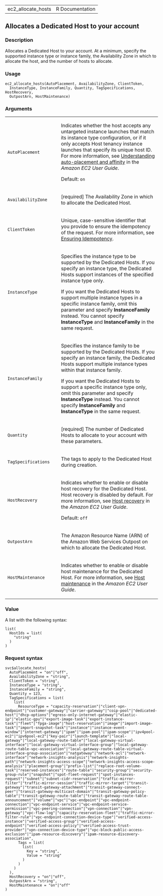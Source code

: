 <table style="width: 100%;">
<tbody>
<tr class="odd">
<td>ec2_allocate_hosts</td>
<td style="text-align: right;">R Documentation</td>
</tr>
</tbody>
</table>

## Allocates a Dedicated Host to your account

### Description

Allocates a Dedicated Host to your account. At a minimum, specify the
supported instance type or instance family, the Availability Zone in
which to allocate the host, and the number of hosts to allocate.

### Usage

    ec2_allocate_hosts(AutoPlacement, AvailabilityZone, ClientToken,
      InstanceType, InstanceFamily, Quantity, TagSpecifications, HostRecovery,
      OutpostArn, HostMaintenance)

### Arguments

<table>
<colgroup>
<col style="width: 35%" />
<col style="width: 65%" />
</colgroup>
<tbody>
<tr class="odd">
<td><code
id="ec2_allocate_hosts_:_AutoPlacement">AutoPlacement</code></td>
<td><p>Indicates whether the host accepts any untargeted instance
launches that match its instance type configuration, or if it only
accepts Host tenancy instance launches that specify its unique host ID.
For more information, see <a
href="https://docs.aws.amazon.com/AWSEC2/latest/UserGuide/how-dedicated-hosts-work.html#dedicated-hosts-understanding">Understanding
auto-placement and affinity</a> in the <em>Amazon EC2 User
Guide</em>.</p>
<p>Default: <code>on</code></p></td>
</tr>
<tr class="even">
<td><code
id="ec2_allocate_hosts_:_AvailabilityZone">AvailabilityZone</code></td>
<td><p>[required] The Availability Zone in which to allocate the
Dedicated Host.</p></td>
</tr>
<tr class="odd">
<td><code id="ec2_allocate_hosts_:_ClientToken">ClientToken</code></td>
<td><p>Unique, case-sensitive identifier that you provide to ensure the
idempotency of the request. For more information, see <a
href="https://docs.aws.amazon.com/AWSEC2/latest/APIReference/Run_Instance_Idempotency.html">Ensuring
Idempotency</a>.</p></td>
</tr>
<tr class="even">
<td><code
id="ec2_allocate_hosts_:_InstanceType">InstanceType</code></td>
<td><p>Specifies the instance type to be supported by the Dedicated
Hosts. If you specify an instance type, the Dedicated Hosts support
instances of the specified instance type only.</p>
<p>If you want the Dedicated Hosts to support multiple instance types in
a specific instance family, omit this parameter and specify
<strong>InstanceFamily</strong> instead. You cannot specify
<strong>InstanceType</strong> and <strong>InstanceFamily</strong> in the
same request.</p></td>
</tr>
<tr class="odd">
<td><code
id="ec2_allocate_hosts_:_InstanceFamily">InstanceFamily</code></td>
<td><p>Specifies the instance family to be supported by the Dedicated
Hosts. If you specify an instance family, the Dedicated Hosts support
multiple instance types within that instance family.</p>
<p>If you want the Dedicated Hosts to support a specific instance type
only, omit this parameter and specify <strong>InstanceType</strong>
instead. You cannot specify <strong>InstanceFamily</strong> and
<strong>InstanceType</strong> in the same request.</p></td>
</tr>
<tr class="even">
<td><code id="ec2_allocate_hosts_:_Quantity">Quantity</code></td>
<td><p>[required] The number of Dedicated Hosts to allocate to your
account with these parameters.</p></td>
</tr>
<tr class="odd">
<td><code
id="ec2_allocate_hosts_:_TagSpecifications">TagSpecifications</code></td>
<td><p>The tags to apply to the Dedicated Host during creation.</p></td>
</tr>
<tr class="even">
<td><code
id="ec2_allocate_hosts_:_HostRecovery">HostRecovery</code></td>
<td><p>Indicates whether to enable or disable host recovery for the
Dedicated Host. Host recovery is disabled by default. For more
information, see <a
href="https://docs.aws.amazon.com/AWSEC2/latest/UserGuide/dedicated-hosts-recovery.html">Host
recovery</a> in the <em>Amazon EC2 User Guide</em>.</p>
<p>Default: <code>off</code></p></td>
</tr>
<tr class="odd">
<td><code id="ec2_allocate_hosts_:_OutpostArn">OutpostArn</code></td>
<td><p>The Amazon Resource Name (ARN) of the Amazon Web Services Outpost
on which to allocate the Dedicated Host.</p></td>
</tr>
<tr class="even">
<td><code
id="ec2_allocate_hosts_:_HostMaintenance">HostMaintenance</code></td>
<td><p>Indicates whether to enable or disable host maintenance for the
Dedicated Host. For more information, see <a
href="https://docs.aws.amazon.com/AWSEC2/latest/UserGuide/dedicated-hosts-maintenance.html">Host
maintenance</a> in the <em>Amazon EC2 User Guide</em>.</p></td>
</tr>
</tbody>
</table>

### Value

A list with the following syntax:

    list(
      HostIds = list(
        "string"
      )
    )

### Request syntax

    svc$allocate_hosts(
      AutoPlacement = "on"|"off",
      AvailabilityZone = "string",
      ClientToken = "string",
      InstanceType = "string",
      InstanceFamily = "string",
      Quantity = 123,
      TagSpecifications = list(
        list(
          ResourceType = "capacity-reservation"|"client-vpn-endpoint"|"customer-gateway"|"carrier-gateway"|"coip-pool"|"dedicated-host"|"dhcp-options"|"egress-only-internet-gateway"|"elastic-ip"|"elastic-gpu"|"export-image-task"|"export-instance-task"|"fleet"|"fpga-image"|"host-reservation"|"image"|"import-image-task"|"import-snapshot-task"|"instance"|"instance-event-window"|"internet-gateway"|"ipam"|"ipam-pool"|"ipam-scope"|"ipv4pool-ec2"|"ipv6pool-ec2"|"key-pair"|"launch-template"|"local-gateway"|"local-gateway-route-table"|"local-gateway-virtual-interface"|"local-gateway-virtual-interface-group"|"local-gateway-route-table-vpc-association"|"local-gateway-route-table-virtual-interface-group-association"|"natgateway"|"network-acl"|"network-interface"|"network-insights-analysis"|"network-insights-path"|"network-insights-access-scope"|"network-insights-access-scope-analysis"|"placement-group"|"prefix-list"|"replace-root-volume-task"|"reserved-instances"|"route-table"|"security-group"|"security-group-rule"|"snapshot"|"spot-fleet-request"|"spot-instances-request"|"subnet"|"subnet-cidr-reservation"|"traffic-mirror-filter"|"traffic-mirror-session"|"traffic-mirror-target"|"transit-gateway"|"transit-gateway-attachment"|"transit-gateway-connect-peer"|"transit-gateway-multicast-domain"|"transit-gateway-policy-table"|"transit-gateway-route-table"|"transit-gateway-route-table-announcement"|"volume"|"vpc"|"vpc-endpoint"|"vpc-endpoint-connection"|"vpc-endpoint-service"|"vpc-endpoint-service-permission"|"vpc-peering-connection"|"vpn-connection"|"vpn-gateway"|"vpc-flow-log"|"capacity-reservation-fleet"|"traffic-mirror-filter-rule"|"vpc-endpoint-connection-device-type"|"verified-access-instance"|"verified-access-group"|"verified-access-endpoint"|"verified-access-policy"|"verified-access-trust-provider"|"vpn-connection-device-type"|"vpc-block-public-access-exclusion"|"ipam-resource-discovery"|"ipam-resource-discovery-association",
          Tags = list(
            list(
              Key = "string",
              Value = "string"
            )
          )
        )
      ),
      HostRecovery = "on"|"off",
      OutpostArn = "string",
      HostMaintenance = "on"|"off"
    )
